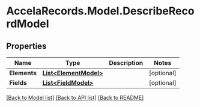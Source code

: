 # AccelaRecords.Model.DescribeRecordModel
## Properties

Name | Type | Description | Notes
------------ | ------------- | ------------- | -------------
**Elements** | [**List&lt;ElementModel&gt;**](ElementModel.md) |  | [optional] 
**Fields** | [**List&lt;FieldModel&gt;**](FieldModel.md) |  | [optional] 

[[Back to Model list]](../README.md#documentation-for-models) [[Back to API list]](../README.md#documentation-for-api-endpoints) [[Back to README]](../README.md)

